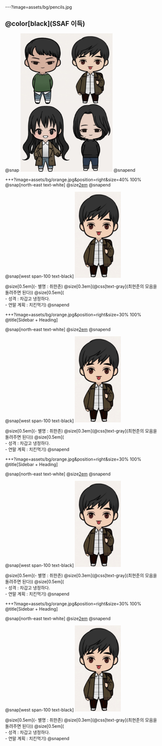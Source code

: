 ---?image=assets/bg/pencils.jpg

## @color[black](SSAF 이득)
@snap
<img src="assets/images/all.png" width="300" height="450">
@snapend
      
+++?image=assets/bg/orange.jpg&position=right&size=40% 100%
@snap[north-east text-white]
@size[2em](최현준)
@snapend


@snap[west span-100 text-black]
<img src="assets/images/heunjun.png" width="150" height="280"> <br>

 @size[0.5em](- 별명 : 취한존)
 @size[0.3em](@css[text-gray](최현준의 모음을 돌려주면 된다))
 @size[0.5em](<br>- 성격 : 차갑고 냉정하다.<br>- 연말 계획 : 치킨먹기)
@snapend


+++?image=assets/bg/orange.jpg&position=right&size=30% 100%
@title[Sidebar + Heading]

@snap[north-east text-white]
@size[2em](최현준)
@snapend


@snap[west span-100 text-black]
<img src="assets/images/heunjun.png" width="150" height="280"> <br>

 @size[0.5em](- 별명 : 취한존)
 @size[0.3em](@css[text-gray](최현준의 모음을 돌려주면 된다))
 @size[0.5em](<br>- 성격 : 차갑고 냉정하다.<br>- 연말 계획 : 치킨먹기)
@snapend

+++?image=assets/bg/orange.jpg&position=right&size=30% 100%
@title[Sidebar + Heading]

@snap[north-east text-white]
@size[2em](최현준)
@snapend


@snap[west span-100 text-black]
<img src="assets/images/heunjun.png" width="150" height="280"> <br>

 @size[0.5em](- 별명 : 취한존)
 @size[0.3em](@css[text-gray](최현준의 모음을 돌려주면 된다))
 @size[0.5em](<br>- 성격 : 차갑고 냉정하다.<br>- 연말 계획 : 치킨먹기)
@snapend

+++?image=assets/bg/orange.jpg&position=right&size=30% 100%
@title[Sidebar + Heading]

@snap[north-east text-white]
@size[2em](최현준)
@snapend


@snap[west span-100 text-black]
<img src="assets/images/heunjun.png" width="150" height="280"> <br>

 @size[0.5em](- 별명 : 취한존)
 @size[0.3em](@css[text-gray](최현준의 모음을 돌려주면 된다))
 @size[0.5em](<br>- 성격 : 차갑고 냉정하다.<br>- 연말 계획 : 치킨먹기)
@snapend
